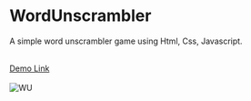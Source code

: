 # WordUnscrambler
A simple word unscrambler game using Html, Css, Javascript. <br><br>

<a href="https://jo-erl.github.io/WordUnscrambler/">Demo Link</a><br><br>
![WU](https://github.com/Jo-erl/WordUnscrambler/assets/133300552/14f8610a-9948-46bb-b34c-a0a75f837f5c)
